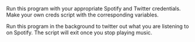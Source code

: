 Run this program with your appropriate Spotify and Twitter credentials. Make your own creds script with the corresponding variables. 

Run this program in the background to twitter out what you are listening to on Spotify. The script will exit once you stop playing music.
